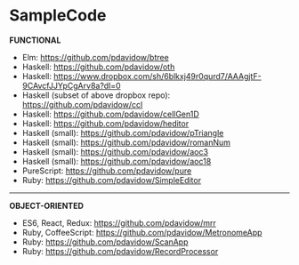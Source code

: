 # SampleCode

**FUNCTIONAL**
* Elm: https://github.com/pdavidow/btree
* Haskell: https://github.com/pdavidow/oth
* Haskell: https://www.dropbox.com/sh/6blkxj49r0qurd7/AAAgjtF-9CAvcfJJYpCgArv8a?dl=0
* Haskell (subset of above dropbox repo): https://github.com/pdavidow/ccl
* Haskell: https://github.com/pdavidow/cellGen1D
* Haskell: https://github.com/pdavidow/heditor
* Haskell (small): https://github.com/pdavidow/pTriangle
* Haskell (small): https://github.com/pdavidow/romanNum
* Haskell (small): https://github.com/pdavidow/aoc3
* Haskell (small): https://github.com/pdavidow/aoc18
* PureScript: https://github.com/pdavidow/pure
* Ruby: https://github.com/pdavidow/SimpleEditor

---

**OBJECT-ORIENTED**
* ES6, React, Redux: https://github.com/pdavidow/mrr
* Ruby, CoffeeScript: https://github.com/pdavidow/MetronomeApp
* Ruby: https://github.com/pdavidow/ScanApp
* Ruby: https://github.com/pdavidow/RecordProcessor
